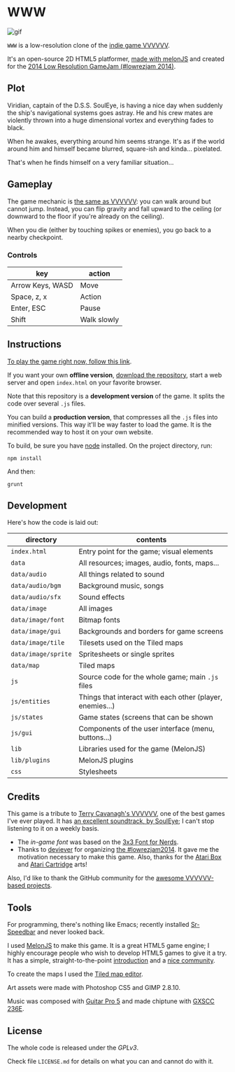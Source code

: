 # WWW

![gif](http://alexdantas.net/stuff/wp-content/uploads/2014/05/www-0.5.3.gif)

`WWW` is a low-resolution clone of the [indie game VVVVVV][vvvvvv].

It's an open-source 2D HTML5 platformer,
[made with melonJS][melonjs] and
created for the [2014 Low Resolution GameJam (#lowrezjam 2014)][jam].

## Plot

Viridian, captain of the D.S.S. SoulEye, is having a nice day when suddenly
the ship's navigational systems goes astray. He and his crew mates are
violently thrown into a huge dimensional vortex and everything fades to black.

When he awakes, everything around him seems strange. It's as if the world around
him and himself became blurred, square-ish and kinda... pixelated.

That's when he finds himself on a very familiar situation...

## Gameplay

The game mechanic is [the same as VVVVVV][intro]: you can walk around but
cannot jump. Instead, you can flip gravity and fall upward to the ceiling
(or downward to the floor if you're already on the ceiling).

When you die (either by touching spikes or enemies), you go back to a
nearby checkpoint.

### Controls

| key                        | action        |
| -------------------------- | ------------- |
| Arrow Keys, WASD           | Move          |
| Space, z, x                | Action        |
| Enter, ESC                 | Pause         |
| Shift                      | Walk slowly   |

## Instructions

[To play the game right now, follow this link][play].

If you want your own **offline version**, [download the repository][release],
start a web server and open `index.html` on your favorite browser.

Note that this repository is a **development version** of the game.
It splits the code over several `.js` files.

You can build a **production version**, that compresses all the
`.js` files into minified versions.
This way it'll be way faster to load the game.
It is the recommended way to host it on your own website.

To build, be sure you have [node](http://nodejs.org) installed.
On the project directory, run:

    npm install

And then:

    grunt

## Development

Here's how the code is laid out:

| directory            | contents                                                  |
| -------------------- | --------                                                  |
| `index.html`         | Entry point for the game; visual elements                 |
| `data`               | All resources; images, audio, fonts, maps...              |
| `data/audio`         | All things related to sound                               |
| `data/audio/bgm`     | Background music, songs                                   |
| `data/audio/sfx`     | Sound effects                                             |
| `data/image`         | All images                                                |
| `data/image/font`    | Bitmap fonts                                              |
| `data/image/gui`     | Backgrounds and borders for game screens                  |
| `data/image/tile`    | Tilesets used on the Tiled maps                           |
| `data/image/sprite`  | Spritesheets or single sprites                            |
| `data/map`           | Tiled maps                                                |
| `js`                 | Source code for the whole game; main `.js` files          |
| `js/entities`        | Things that interact with each other (player, enemies...) |
| `js/states`          | Game states (screens that can be shown                    |
| `js/gui`             | Components of the user interface (menu, buttons...)       |
| `lib`                | Libraries used for the game (MelonJS)                     |
| `lib/plugins`        | MelonJS plugins                                           |
| `css`                | Stylesheets                                               |

## Credits

This game is a tribute to [Terry Cavanagh's VVVVVV][vvvvvv], one of the best
games I've ever played. It has [an excellent soundtrack, by SoulEye][pppppp];
I can't stop listening to it on a weekly basis.

* The _in-game font_ was based on the [3x3 Font for Nerds][font].
* Thanks to [deviever][deviever] for organizing [the #lowrezjam2014][jam].
  It gave me the motivation necessary to make this game. Also, thanks for the
  [Atari Box][atari-box] and [Atari Cartridge][atari-cartridge] arts!

Also, I'd like to thank the GitHub community for the
[awesome VVVVVV-based projects][github-vvvvvv].

## Tools

For programming, there's nothing like Emacs; recently installed
[Sr-Speedbar][speedbar] and never looked back.

I used [MelonJS][melonjs] to make this game. It is a great HTML5 game engine;
I highly encourage people who wish to develop HTML5 games to give it a try.
It has a simple, straight-to-the-point [introduction][melonjs-tutorial] and
a [nice community][melonjs-group].

To create the maps I used the [Tiled map editor][tiled].

Art assets were made with Photoshop CS5 and GIMP 2.8.10.

Music was composed with [Guitar Pro 5][gp5] and made chiptune
with [GXSCC 236E][gxscc].

## License

The whole code is released under the *GPLv3*.

Check file `LICENSE.md` for details on what you can and
cannot do with it.

[melonjs]:http://melonjs.org/
[jam]:    http://jams.gamejolt.io/lowrezjam2014
[vvvvvv]: http://thelettervsixtim.es/
[intro]:  http://vvvvvv-wiki.wikispaces.com/Introduction
[play]:   http://alexdantas.net/games/www/
[release]:https://github.com/alexdantas/www/releases
[pppppp]: http://www.souleye.se/pppppp
[github-vvvvvv]: https://github.com/search?q=vvvvvv&type=Repositories&ref=searchresults
[melonjs-tutorial]: http://melonjs.github.io/tutorial/
[melonjs-group]: https://groups.google.com/forum/#!forum/melonjs
[font]: cargocollective.com/slowercase/3x3-Font-for-Nerds
[deviever]: http://deviever.com/
[atari-box]: http://deviever.com/atari-box-pack/
[atari-cartridge]: http://deviever.com/atari-cartridge-photoshop-template/
[gif]: http://screentogif.codeplex.com/
[speedbar]: http://www.emacswiki.org/emacs/SrSpeedbar
[gp5]: http://en.wikipedia.org/wiki/Guitar_Pro
[tiled]: http://www.mapeditor.org/
[gxscc]: http://www.geocities.co.jp/SiliconValley-SanJose/8700/P/GsorigE.htm

